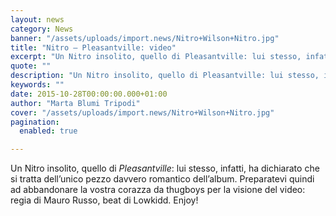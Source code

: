 ```yaml
---
layout: news
category: News
banner: "/assets/uploads/import.news/Nitro+Wilson+Nitro.jpg"
title: "Nitro – Pleasantville: video"
excerpt: "Un Nitro insolito, quello di Pleasantville: lui stesso, infatti, ha dichiarato che si tratta dell’unico pezzo davvero romantico dell’album. Preparatevi quindi ad abbandonare la vostra corazza da thugboys per la visione del video: regia di Mauro Russo, beat di Lowkidd. Enjoy!"
quote: ""
description: "Un Nitro insolito, quello di Pleasantville: lui stesso, infatti, ha dichiarato che si tratta dell’unico pezzo davvero romantico dell’album. Preparatevi quindi ad abbandonare la vostra corazza da thugboys per la visione del video: regia di Mauro Russo, beat di Lowkidd. Enjoy!"
keywords: ""
date: 2015-10-28T00:00:00.000+01:00
author: "Marta Blumi Tripodi"
cover: "/assets/uploads/import.news/Nitro+Wilson+Nitro.jpg"
pagination:
  enabled: true

---
```


Un Nitro insolito, quello di _Pleasantville_: lui stesso, infatti, ha dichiarato che si tratta dell’unico pezzo davvero romantico dell’album. Preparatevi quindi ad abbandonare la vostra corazza da thugboys per la visione del video: regia di Mauro Russo, beat di Lowkidd. Enjoy!
